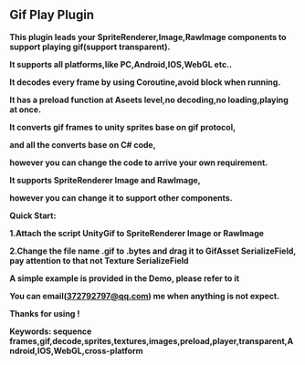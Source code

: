 ## **Gif Play Plugin**

**This plugin leads your SpriteRenderer,Image,RawImage components to support playing gif(support transparent).**

**It supports all platforms,like PC,Android,IOS,WebGL etc..**

**It decodes every frame by using Coroutine,avoid block when running.**

**It has a preload function at Aseets level,no decoding,no loading,playing at once.**



**It converts gif frames to unity sprites base on gif protocol,** 

**and all the converts base on C# code,**

**however you can change the code to arrive your own requirement.**



**It supports SpriteRenderer Image and RawImage,**

**however you can change it to support other components.** 



**Quick Start:**

**1.Attach the script UnityGif to SpriteRenderer Image or RawImage**

**2.Change the file name .gif to .bytes and drag it to GifAsset SerializeField, pay attention to that not Texture SerializeField**

**A simple example is provided in the Demo, please refer to it**



**You can email(372792797@qq.com) me when anything is not expect.**

**Thanks for using !**



**Keywords:  sequence frames,gif,decode,sprites,textures,images,preload,player,transparent,Android,IOS,WebGL,cross-platform**

